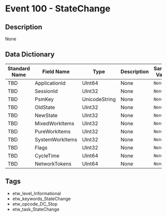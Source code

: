 # Event 100 - StateChange

## Description
None

## Data Dictionary
|Standard Name|Field Name|Type|Description|Sample Value|
|---|---|---|---|---|
|TBD|ApplicationId|UInt64|None|`None`|
|TBD|SessionId|UInt32|None|`None`|
|TBD|PsmKey|UnicodeString|None|`None`|
|TBD|OldState|UInt32|None|`None`|
|TBD|NewState|UInt32|None|`None`|
|TBD|MixedWorkItems|UInt32|None|`None`|
|TBD|PureWorkItems|UInt32|None|`None`|
|TBD|SystemWorkItems|UInt32|None|`None`|
|TBD|Flags|UInt32|None|`None`|
|TBD|CycleTime|UInt64|None|`None`|
|TBD|NetworkTokens|UInt64|None|`None`|

## Tags
* etw_level_Informational
* etw_keywords_StateChange
* etw_opcode_DC_Stop
* etw_task_StateChange